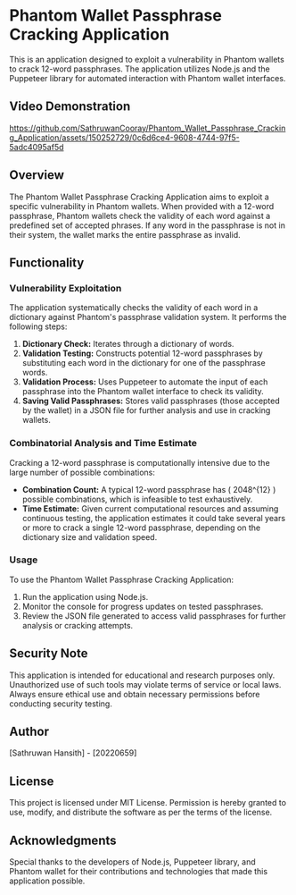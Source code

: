 # Phantom Wallet Passphrase Cracking Application

This is an application designed to exploit a vulnerability in Phantom wallets to crack 12-word passphrases. The application utilizes Node.js and the Puppeteer library for automated interaction with Phantom wallet interfaces.

## Video Demonstration


https://github.com/SathruwanCooray/Phantom_Wallet_Passphrase_Cracking_Application/assets/150252729/0c6d6ce4-9608-4744-97f5-5adc4095af5d


## Overview

The Phantom Wallet Passphrase Cracking Application aims to exploit a specific vulnerability in Phantom wallets. When provided with a 12-word passphrase, Phantom wallets check the validity of each word against a predefined set of accepted phrases. If any word in the passphrase is not in their system, the wallet marks the entire passphrase as invalid.

## Functionality

### Vulnerability Exploitation

The application systematically checks the validity of each word in a dictionary against Phantom's passphrase validation system. It performs the following steps:

1. **Dictionary Check:** Iterates through a dictionary of words.
2. **Validation Testing:** Constructs potential 12-word passphrases by substituting each word in the dictionary for one of the passphrase words.
3. **Validation Process:** Uses Puppeteer to automate the input of each passphrase into the Phantom wallet interface to check its validity.
4. **Saving Valid Passphrases:** Stores valid passphrases (those accepted by the wallet) in a JSON file for further analysis and use in cracking wallets.

### Combinatorial Analysis and Time Estimate

Cracking a 12-word passphrase is computationally intensive due to the large number of possible combinations:

- **Combination Count:** A typical 12-word passphrase has \( 2048^{12} \) possible combinations, which is infeasible to test exhaustively.
- **Time Estimate:** Given current computational resources and assuming continuous testing, the application estimates it could take several years or more to crack a single 12-word passphrase, depending on the dictionary size and validation speed.

### Usage

To use the Phantom Wallet Passphrase Cracking Application:

1. Run the application using Node.js.
2. Monitor the console for progress updates on tested passphrases.
3. Review the JSON file generated to access valid passphrases for further analysis or cracking attempts.

## Security Note

This application is intended for educational and research purposes only. Unauthorized use of such tools may violate terms of service or local laws. Always ensure ethical use and obtain necessary permissions before conducting security testing.

## Author

[Sathruwan Hansith] - [20220659]

## License

This project is licensed under MIT License. Permission is hereby granted to use, modify, and distribute the software as per the terms of the license.

## Acknowledgments

Special thanks to the developers of Node.js, Puppeteer library, and Phantom wallet for their contributions and technologies that made this application possible.
